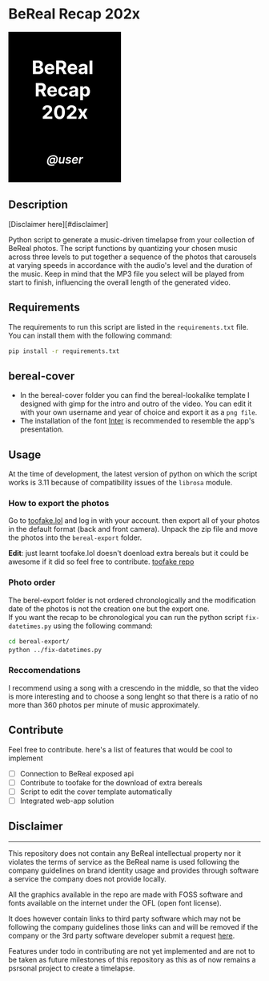 # BeReal Recap 202x
<img src="bereal-cover/cover.png" height="300px">

## Description
[Disclaimer here][#disclaimer]

Python script to generate a music-driven timelapse from your collection of BeReal photos.
The script functions by quantizing your chosen music across three levels to put together a sequence of the photos that carousels at varying speeds in accordance with the audio's level and the duration of the music. Keep in mind that the MP3 file you select will be played from start to finish, influencing the overall length of the generated video.

## Requirements
The requirements to run this script are listed in the `requirements.txt` file. You can install them with the following command:

```bash
pip install -r requirements.txt
```

## bereal-cover
- In the bereal-cover folder you can find the bereal-lookalike template I designed with gimp for the intro and outro of the video. You can edit it with your own username and year of choice and export it as a `png file`.
- The installation of the font [Inter](https://fonts.google.com/specimen/Inter?preview.text=BeReal) is recommended to resemble the app's presentation. 

## Usage
At the time of development, the latest version of python on which the script works is 3.11 because of compatibility issues of the `librosa` module.

### How to export the photos
Go to [toofake.lol](https://toofake.lol/) and log in with your account. then export all of your photos in the default format (back and front camera).
Unpack the zip file and move the photos into the `bereal-export` folder.

**Edit**: just learnt toofake.lol doesn't doenload extra bereals but it could be awesome if it did so feel free to contribute. [toofake repo](https://github.com/s-alad/toofake)

### Photo order
The berel-export folder is not ordered chronologically and the modification date of the photos is not the creation one but the export one.  
If you want the recap to be chronological you can run the python script `fix-datetimes.py` using the following command:

```bash
cd bereal-export/
python ../fix-datetimes.py
```


### Reccomendations
I recommend using a song with a crescendo in the middle, so that the video is more interesting and to choose a song lenght so that there is a ratio of no more than 360 photos per minute of music approximately.

## Contribute
Feel free to contribute. here's a list of features that would be cool to implement
- [ ] Connection to BeReal exposed api 
- [ ] Contribute to toofake for the download of extra bereals
- [ ] Script to edit the cover template automatically 
- [ ] Integrated web-app solution

<h2 id='disclaimer'>Disclaimer</h2>
<hr>
This repository does not contain any BeReal intellectual property nor it violates the terms of service as the BeReal name is used following the company guidelines on brand identity usage and provides through software a service the company does not provide locally.

All the graphics available in the repo are made with FOSS software and fonts available on the internet under the OFL (open font license). 

It does however contain links to third party software which may not be following the company guidelines those links can and will be removed if the company or the 3rd party software developer submit a request [here](mailto:ffrancescogenovese+bereal@gmail.com).

Features under todo in contributing are not yet implemented and are not to be taken as future milestones of this repository as this as of now remains a psrsonal project to create a timelapse.

